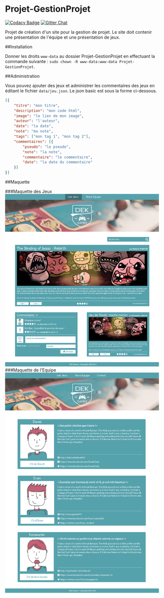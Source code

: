# Projet-GestionProjet

[![Codacy Badge](https://api.codacy.com/project/badge/grade/2721da5093ed4faa94c2d0ecec64cfb4)](https://www.codacy.com/app/konstantin-sidorenko/Projet-GestionProjet)
[![Gitter Chat](http://img.shields.io/badge/chat-online-brightgreen.svg)](https://gitter.im/thecampagnards/Projet-GestionProjet)

Projet de création d'un site pour la gestion de projet. Le site doit contenir une présentation de l'équipe et une présentation de jeux.

##Installation

Donner les droits ``` www-data ``` au dossier Projet-GestionProjet en effectuant la commande suivante : ``` sudo chown -R www-data:www-data Projet-GestionProjet ```.

##Administration

Vous pouvez ajouter des jeux et administrer les commentaires des jeux en éditant le fichier ``` data/jeu.json ```. Le json basic est sous la forme ci-dessous. 
```json
[{
	"titre": "mon titre",
	"description": "mon code html",
	"image": "le lien de mon image",
	"auteur": "l'auteur",
	"date": "la date",
	"note": "ma note",
	"tags": ["mon tag 1", "mon tag 2"],
	"commentaires": [{
		"pseudo": "le pseudo",
		"note": "la note",
		"commentaire": "le commentaire",
		"date": "la date du commentaire"
	}]
}] 
```

##Maquette

###Maquette des Jeux
![Maquette](https://github.com/thecampagnards/Projet-GestionProjet/blob/master/docs/maquettes/maquette_v6.png)
###Maquette de l'Equipe
![Maquette](https://github.com/thecampagnards/Projet-GestionProjet/blob/master/docs/maquettes/maquette_team_v1.png)
